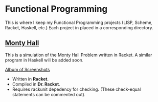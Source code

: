 # Functional Programming
This is where I keep my Functional Programming projects (LISP, Scheme, Racket, Haskell, etc.)
Each project in placed in a corresponding directory.

## [Monty Hall](https://github.com/Gariben/Functional/tree/master/Monty_Hall)
This is a simulation of the Monty Hall Problem written in Racket.
A similar program in Haskell will be added soon.

[Album of Screenshots](http://imgur.com/a/iNv3H)

* Written in **Racket**.
* Compiled in **Dr. Racket**.
* Requires rackunit depedency for checking. (These check-equal statements can be commented out).



